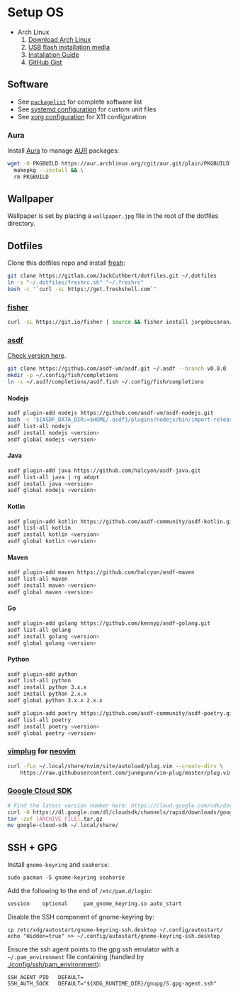 # Setup OS

* Arch Linux
  1. [Download Arch Linux](https://www.archlinux.org/download/)
  2. [USB flash installation media](https://wiki.archlinux.org/index.php/USB_flash_installation_media)
  3. [Installation Guide](https://wiki.archlinux.org/index.php/Installation_Guide)
  4. [GitHub Gist](https://gist.github.com/njam/85ab2771b40ccc7ddcef878eb82a0fe9)

## Software

* See [`packagelist`](./packagelist) for complete software list
* See [systemd configuration](./systemd) for custom unit files
* See [xorg configuration](./xorg) for X11 configuration

### Aura

Install [Aura](https://github.com/aurapm/aura) to manage [AUR](https://aur.archlinux.org)
packages:

```bash
wget -O PKGBUILD https://aur.archlinux.org/cgit/aur.git/plain/PKGBUILD?h=aura-bin && \
  makepkg --install && \
  rm PKGBUILD
```

## Wallpaper

Wallpaper is set by placing a `wallpaper.jpg` file in the root of the dotfiles
directory.

## Dotfiles

Clone this dotfiles repo and install [fresh](https://freshshell.com):

```bash
git clone https://gitlab.com/JackCuthbert/dotfiles.git ~/.dotfiles
ln -s "~/.dotfiles/freshrc.sh" "~/.freshrc"
bash -c "`curl -sL https://get.freshshell.com`"
```

### [fisher](https://github.com/jorgebucaran/fisher)

```bash
curl -sL https://git.io/fisher | source && fisher install jorgebucaran/fisher
```

### [asdf](https://asdf-vm.com)

[Check version here](https://asdf-vm.com/#/core-manage-asdf?id=install).

```bash
git clone https://github.com/asdf-vm/asdf.git ~/.asdf --branch v0.8.0
mkdir -p ~/.config/fish/completions
ln -s ~/.asdf/completions/asdf.fish ~/.config/fish/completions
```

#### Nodejs

```bash
asdf plugin-add nodejs https://github.com/asdf-vm/asdf-nodejs.git
bash -c '${ASDF_DATA_DIR:=$HOME/.asdf}/plugins/nodejs/bin/import-release-team-keyring'
asdf list-all nodejs
asdf install nodejs <version>
asdf global nodejs <version>
```

#### Java

```bash
asdf plugin-add java https://github.com/halcyon/asdf-java.git
asdf list-all java | rg adopt
asdf install java <version>
asdf global nodejs <version>
```

#### Kotlin

```bash
asdf plugin-add kotlin https://github.com/asdf-community/asdf-kotlin.git
asdf list-all kotlin
asdf install kotlin <version>
asdf global kotlin <version>
```

#### Maven

```bash
asdf plugin-add maven https://github.com/halcyon/asdf-maven
asdf list-all maven
asdf install maven <version>
asdf global maven <version>
```

#### Go

```bash
asdf plugin-add golang https://github.com/kennyp/asdf-golang.git
asdf list-all golang
asdf install golang <version>
asdf global golang <version>
```

#### Python

```bash
asdf plugin-add python
asdf list-all python
asdf install python 3.x.x
asdf install python 2.x.x
asdf global python 3.x.x 2.x.x

asdf plugin-add poetry https://github.com/asdf-community/asdf-poetry.git
asdf list-all poetry
asdf install poetry <version>
asdf global poetry <version>
```

### [vimplug](https://github.com/junegunn/vim-plug) for [neovim](https://neovim.io/)

```bash
curl -fLo ~/.local/share/nvim/site/autoload/plug.vim --create-dirs \
    https://raw.githubusercontent.com/junegunn/vim-plug/master/plug.vim
```

### [Google Cloud SDK](https://cloud.google.com/sdk/)

```bash
# Find the latest version number here: https://cloud.google.com/sdk/docs/quickstart-linux
curl -O https://dl.google.com/dl/cloudsdk/channels/rapid/downloads/google-cloud-sdk-303.0.0-linux-x86_64.tar.gz
tar -zxf [ARCHIVE_FILE].tar.gz
mv google-cloud-sdk ~/.local/share/
```

## SSH + GPG

Install `gnome-keyring` and `seahorse`:

```
sudo pacman -S gnome-keyring seahorse
```

Add the following to the end of `/etc/pam.d/login`:

```
session    optional     pam_gnome_keyring.so auto_start
```

Disable the SSH component of gnome-keyring by:

```
cp /etc/xdg/autostart/gnome-keyring-ssh.desktop ~/.config/autostart/
echo "Hidden=true" >> ~/.config/autostart/gnome-keyring-ssh.desktop
```

Ensure the ssh agent points to the gpg ssh emulator with a `~/.pam_environment`
file containing (handled by [./config/ssh/pam_environment](./config/ssh/pam_environment)):

```
SSH_AGENT_PID	DEFAULT=
SSH_AUTH_SOCK	DEFAULT="${XDG_RUNTIME_DIR}/gnupg/S.gpg-agent.ssh"
```
